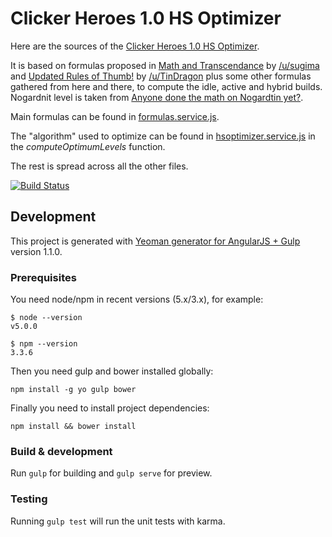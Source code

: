# Clicker Heroes 1.0 HS Optimizer

Here are the sources of the [Clicker Heroes 1.0 HS Optimizer](https://superbob.github.io/clicker-heroes-1.0-hsoptimizer).

It is based on formulas proposed in
[Math and Transcendance](https://www.reddit.com/r/ClickerHeroes/comments/4naohc/math_and_transcendance)
by [/u/sugima](https://www.reddit.com/user/sugima) and
[Updated Rules of Thumb!](https://www.reddit.com/r/ClickerHeroes/comments/3y57jd/updated_rules_of_thumb/)
by [/u/TinDragon](https://www.reddit.com/user/TinDragon) plus some other formulas gathered from
here and there, to compute the idle, active and hybrid builds. Nogardnit level is taken from
[Anyone done the math on Nogardtin yet?](https://www.reddit.com/r/ClickerHeroes/comments/5dc7y9/anyone_done_the_math_on_nogardtin_yet/).

Main formulas can be found in [formulas.service.js](src/app/components/formulas/formulas.service.js).

The "algorithm" used to optimize can be found in [hsoptimizer.service.js](src/app/components/hsoptimizer/hsoptimizer.service.js) in the
_computeOptimumLevels_ function.

The rest is spread across all the other files.

[![Build Status](https://travis-ci.org/superbob/clicker-heroes-1.0-hsoptimizer.svg?branch=master)](https://travis-ci.org/superbob/clicker-heroes-1.0-hsoptimizer)

## Development

This project is generated with [Yeoman generator for AngularJS + Gulp](https://github.com/Swiip/generator-gulp-angular)
version 1.1.0.

### Prerequisites

You need node/npm in recent versions (5.x/3.x), for example:

    $ node --version
    v5.0.0

    $ npm --version
    3.3.6

Then you need gulp and bower installed globally:

    npm install -g yo gulp bower

Finally you need to install project dependencies:

    npm install && bower install

### Build & development

Run `gulp` for building and `gulp serve` for preview.

### Testing

Running `gulp test` will run the unit tests with karma.
